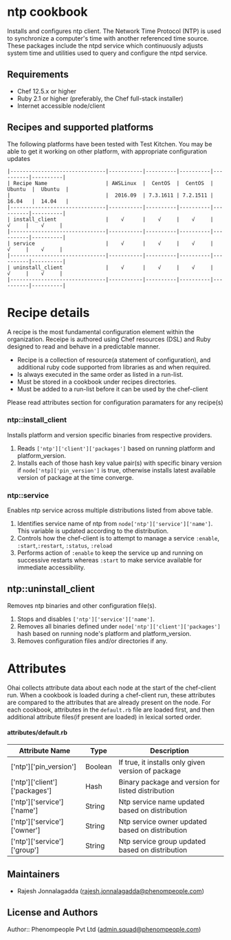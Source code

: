 ntp cookbook
===============

Installs and configures ntp client. 
The Network Time Protocol (NTP) is used to synchronize a computer's time
with another referenced time source. These packages include the ntpd
service which continuously adjusts system time and utilities used to query
and configure the ntpd service.

Requirements
------------
* Chef 12.5.x or higher
* Ruby 2.1 or higher (preferably, the Chef full-stack installer)
* Internet accessible node/client 

Recipes and supported platforms
-------------------------------
The following platforms have been tested with Test Kitchen. You may be 
able to get it working on other platform, with appropriate configuration updates
```
|-------------------------------|-----------|----------|----------|----------|----------|
| Recipe Name                   | AWSLinux  |  CentOS  |  CentOS  |  Ubuntu  |  Ubuntu  |
|                               |  2016.09  | 7.3.1611 | 7.2.1511 |  16.04   |  14.04   | 
|-------------------------------|-----------|----------|----------|----------|----------|
| install_client                |    √      |    √     |    √     |    √     |    √     |    
|-------------------------------|-----------|----------|----------|----------|----------|
| service                       |    √      |    √     |    √     |    √     |    √     |    
|-------------------------------|-----------|----------|----------|----------|----------|
| uninstall_client              |    √      |    √     |    √     |    √     |    √     |    
|-------------------------------|-----------|----------|----------|----------|----------|
```
Recipe details
==============

A recipe is the most fundamental configuration element within the organization. Receipe is authored using 
Chef resources (DSL) and Ruby designed to read and behave in a predictable manner.

* Recipe is a collection of resource(a statement of configuration),
  and additional ruby code supported from libraries as and when required.
* Is always executed in the same order as listed in a run-list. 
* Must be stored in a cookbook under recipes directories.
* Must be added to a run-list before it can be used by the chef-client

Please read attributes section for configuration paramaters for any recipe(s)

### ntp::install_client

Installs platform and version specific binaries from respective providers.    

1. Reads `['ntp']['client']['packages']` based on running platform and platform_version.
1. Installs each of those hash key value pair(s) with specific binary version if `node['ntp]['pin_version']` is true,
   otherwise installs latest available version of package at the time converge.

### ntp::service

Enables ntp service across multiple distributions listed from above table.

1. Identifies service name of ntp from `node['ntp']['service']['name']`. This variable is updated according to the distribution.
1. Controls how the chef-client is to attempt to manage a service `:enable`, `:start`,`:restart`, `:status`, `:reload` 
1. Performs action of `:enable` to keep the service up and running on successive restarts whereas `:start` to make service available for immediate accessibility.

## ntp::uninstall_client

Removes ntp binaries and other configuration file(s). 

1. Stops and disables `['ntp']['service']['name']`.
1. Removes all binaries defined under `node['ntp']['client']['packages']` hash based on running node's platform and platform_version.
1. Removes configuration files and/or directories if any.

Attributes
==========

Ohai collects attribute data about each node at the start of the chef-client run.
When a cookbook is loaded during a chef-client run, these attributes are compared to the attributes that are already present on the node.
For each cookbook, attributes in the `default.rb` file are loaded first, and then additional attribute files(if present are loaded) in lexical sorted order.

#### attributes/default.rb

|Attribute Name                                 | Type          | Description                                                          |
|---------------------------------------------- |---------------|----------------------------------------------------------------------|
| ['ntp']['pin_version']                        | Boolean       | If true, it installs only given version of package                   |
| ['ntp']['client']['packages']                 | Hash          | Binary package and version for listed distribution                   | 
| ['ntp']['service']['name']                    | String        | Ntp service name updated based on distribution                       |
| ['ntp']['service']['owner']                   | String        | Ntp service owner updated based on distribution                      |
| ['ntp']['service']['group']                   | String        | Ntp service group updated based on distribution                      |                                          |

## Maintainers

* Rajesh Jonnalagadda (<rajesh.jonnalagadda@phenompeople.com>)

## License and Authors

Author:: Phenompeople Pvt Ltd (<admin.squad@phenompeople.com>)
